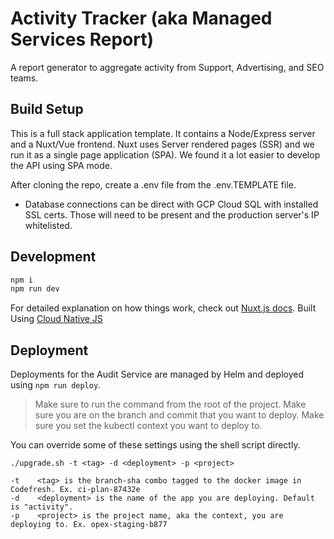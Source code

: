 # Activity Tracker (aka Managed Services Report)

A report generator to aggregate activity from Support, Advertising, and SEO teams.

## Build Setup

This is a full stack application template. It contains a Node/Express server and a Nuxt/Vue frontend. Nuxt uses Server rendered pages (SSR) and we run it as a single page application (SPA). We found it a lot easier to develop the API using SPA mode.

After cloning the repo, create a .env file from the .env.TEMPLATE file.

- Database connections can be direct with GCP Cloud SQL with installed SSL certs. Those will need to be present and the production server's IP whitelisted.

## Development

``` bash
npm i
npm run dev
```

For detailed explanation on how things work, check out [Nuxt.js docs](https://nuxtjs.org).
Built Using [Cloud Native JS](https://www.cloudnativejs.io/)

## Deployment

Deployments for the Audit Service are managed by Helm and deployed using `npm run deploy`.

> Make sure to run the command from the root of the project.
> Make sure you are on the branch and commit that you want to deploy.
> Make sure you set the kubectl context you want to deploy to.

You can override some of these settings using the shell script directly.

```
./upgrade.sh -t <tag> -d <deployment> -p <project>

-t    <tag> is the branch-sha combo tagged to the docker image in Codefresh. Ex. ci-plan-87432e
-d    <deployment> is the name of the app you are deploying. Default is "activity".
-p    <project> is the project name, aka the context, you are deploying to. Ex. opex-staging-b877
```